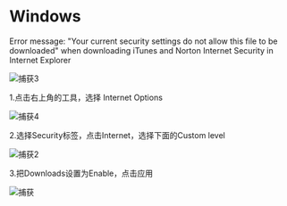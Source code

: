 # Windows

Error message: "Your current security settings do not allow this file to be downloaded" when downloading iTunes and Norton Internet Security in Internet Explorer
  
![捕获3](https://user-images.githubusercontent.com/59044398/145163355-fe153702-7c09-41c5-b91f-4bcac324337d.PNG)

1.点击右上角的工具，选择 Internet Options

![捕获4](https://user-images.githubusercontent.com/59044398/145163419-b703040d-79a9-4a91-8c37-913b04a2cc25.PNG)

2.选择Security标签，点击Internet，选择下面的Custom level

![捕获2](https://user-images.githubusercontent.com/59044398/145163543-af74896f-3f2f-417d-afe2-4cbac7ce342b.PNG)

3.把Downloads设置为Enable，点击应用

![捕获](https://user-images.githubusercontent.com/59044398/145163744-2b11eb77-8d02-4c83-aeb7-7080c02f87f7.PNG)
